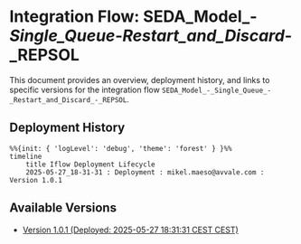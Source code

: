 # Integration Flow: SEDA_Model_-_Single_Queue_-_Restart_and_Discard_-_REPSOL

This document provides an overview, deployment history, and links to specific versions for the integration flow `SEDA_Model_-_Single_Queue_-_Restart_and_Discard_-_REPSOL`.

## Deployment History
<!-- DEPLOYMENT_TIMELINE_START -->
```mermaid
%%{init: { 'logLevel': 'debug', 'theme': 'forest' } }%%
timeline
    title Iflow Deployment Lifecycle
    2025-05-27_18-31-31 : Deployment : mikel.maeso@avvale.com : Version 1.0.1
```
<!-- DEPLOYMENT_TIMELINE_END -->

## Available Versions
<!-- VERSION_LINKS_START -->
- [Version 1.0.1 (Deployed: 2025-05-27 18:31:31 CEST CEST)](./1.0.1/readme.md)
<!-- VERSION_LINKS_END -->